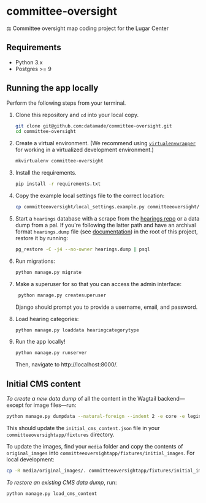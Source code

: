 # committee-oversight
⚖️ Committee oversight map coding project for the Lugar Center

## Requirements

- Python 3.x
- Postgres >= 9

## Running the app locally

Perform the following steps from your terminal.

1. Clone this repository and `cd` into your local copy.

    ```bash
    git clone git@github.com:datamade/committee-oversight.git
    cd committee-oversight
    ```
2. Create a virtual environment. (We recommend using [`virtualenvwrapper`](http://virtualenvwrapper.readthedocs.org/en/latest/install.html) for working in a virtualized development environment.)

    ```bash
    mkvirtualenv committee-oversight
    ```
3. Install the requirements.

    ```bash
    pip install -r requirements.txt
    ```

4. Copy the example local settings file to the correct location:

    ```bash
    cp committeeoversight/local_settings.example.py committeeoversight/local_settings.py
    ```

5. Start a `hearings` database with a scrape from the [hearings repo](https://github.com/datamade/hearings) or a data dump from a pal. If you're following the latter path and have an archival format `hearings.dump` file (see [documentation](https://www.postgresql.org/docs/10/app-pgrestore.html)) in the root of this project, restore it by running:

    ```bash
    pg_restore -C -j4 --no-owner hearings.dump | psql
    ```

6. Run migrations:

    ```bash
    python manage.py migrate
    ```

7. Make a superuser for so that you can access the admin interface:

    ```bash
     python manage.py createsuperuser
    ```

    Django should prompt you to provide a username, email, and password.

8. Load hearing categories:

    ```bash
    python manage.py loaddata hearingcategorytype
    ```

9. Run the app locally!

    ```bash
    python manage.py runserver
    ```

    Then, navigate to http://localhost:8000/.

## Initial CMS content

*To create a new data dump* of all the content in the Wagtail backend—except for
image files—run:

```bash
python manage.py dumpdata --natural-foreign --indent 2 -e core -e legislative -e committeeoversightapp -e contenttypes -e auth.permission -e wagtailcore.groupcollectionpermission -e wagtailcore.grouppagepermission -e wagtailimages.rendition -e sessions > committeeoversightapp/fixtures/initial_cms_content.json
```

This should update the `initial_cms_content.json` file in your `committeeoversightapp/fixtures`
directory.

To update the images, find your `media` folder and copy the contents of `original_images`
into `committeeoversightapp/fixtures/initial_images`. For local development:

```bash
cp -R media/original_images/. committeeoversightapp/fixtures/initial_images/
```

*To restore an existing CMS data dump*, run:

```bash
python manage.py load_cms_content
```
